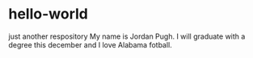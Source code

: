 # hello-world
just another respository 
My name is Jordan Pugh. I will graduate with a degree this december and I love Alabama fotball. 
